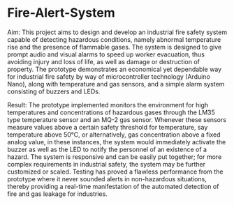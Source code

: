 # Fire-Alert-System

Aim: 
This project aims to design and develop an industrial fire safety system capable of detecting hazardous conditions, namely abnormal temperature rise and the presence of flammable gases. The system is designed to give prompt audio and visual alarms to speed up worker evacuation, thus avoiding injury and loss of life, as well as damage or destruction of property. The prototype demonstrates an economical yet dependable way for industrial fire safety by way of microcontroller technology (Arduino Nano), along with temperature and gas sensors, and a simple alarm system consisting of buzzers and LEDs. 

Result: 
The prototype implemented monitors the environment for high temperatures and concentrations of hazardous gases through the LM35 type temperature sensor and an MQ-2 gas sensor. Whenever these sensors measure values above a certain safety threshold for temperature, say temperature above 50°C, or alternatively, gas concentration above a fixed analog value, in these instances, the system would immediately activate the buzzer as well as the LED to notify the personnel of an existence of a hazard. The system is responsive and can be easily put together; for more complex requirements in industrial safety, the system may be further customized or scaled. Testing has proved a flawless performance from the prototype where it never sounded alerts in non-hazardous situations, thereby providing a real-time manifestation of the automated detection of fire and gas leakage for industries. 
